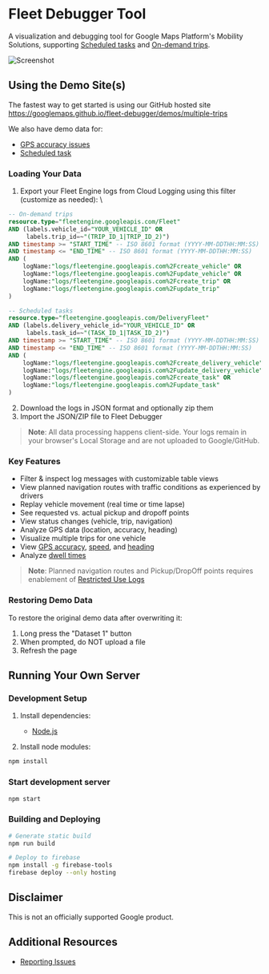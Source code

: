 # Fleet Debugger Tool

A visualization and debugging tool for Google Maps Platform's Mobility Solutions, supporting [Scheduled tasks](https://developers.google.com/maps/documentation/mobility/fleet-engine/essentials/tasks-intro) and [On-demand trips](https://developers.google.com/maps/documentation/mobility/fleet-engine/essentials/trip-intro).

![Screenshot](docs/screenshots/vehiclereplay.gif)

## Using the Demo Site(s)

The fastest way to get started is using our GitHub hosted site \
https://googlemaps.github.io/fleet-debugger/demos/multiple-trips

We also have demo data for:
- [GPS accuracy issues](https://googlemaps.github.io/fleet-debugger/demos/jump/)
- [Scheduled task](https://googlemaps.github.io/fleet-debugger/demos/lmfs/)

### Loading Your Data

1. Export your Fleet Engine logs from Cloud Logging using this filter (customize as needed): \
```sql
-- On-demand trips
resource.type="fleetengine.googleapis.com/Fleet"
AND (labels.vehicle_id="YOUR_VEHICLE_ID" OR
     labels.trip_id=~"(TRIP_ID_1|TRIP_ID_2)")
AND timestamp >= "START_TIME" -- ISO 8601 format (YYYY-MM-DDTHH:MM:SS)
AND timestamp <= "END_TIME" -- ISO 8601 format (YYYY-MM-DDTHH:MM:SS)
AND (
    logName:"logs/fleetengine.googleapis.com%2Fcreate_vehicle" OR
    logName:"logs/fleetengine.googleapis.com%2Fupdate_vehicle" OR
    logName:"logs/fleetengine.googleapis.com%2Fcreate_trip" OR
    logName:"logs/fleetengine.googleapis.com%2Fupdate_trip"
)
```

```sql
-- Scheduled tasks
resource.type="fleetengine.googleapis.com/DeliveryFleet"
AND (labels.delivery_vehicle_id="YOUR_VEHICLE_ID" OR
     labels.task_id=~"(TASK_ID_1|TASK_ID_2)")
AND timestamp >= "START_TIME" -- ISO 8601 format (YYYY-MM-DDTHH:MM:SS)
AND timestamp <= "END_TIME" -- ISO 8601 format (YYYY-MM-DDTHH:MM:SS)
AND (
    logName:"logs/fleetengine.googleapis.com%2Fcreate_delivery_vehicle" OR
    logName:"logs/fleetengine.googleapis.com%2Fupdate_delivery_vehicle" OR
    logName:"logs/fleetengine.googleapis.com%2Fcreate_task" OR
    logName:"logs/fleetengine.googleapis.com%2Fupdate_task"
)
```

2. Download the logs in JSON format and optionally zip them
3. Import the JSON/ZIP file to Fleet Debugger

> **Note**: All data processing happens client-side. Your logs remain in your browser's Local Storage and are not uploaded to Google/GitHub.

### Key Features

- Filter & inspect log messages with customizable table views
- View planned navigation routes with traffic conditions as experienced by drivers
- Replay vehicle movement (real time or time lapse)
- See requested vs. actual pickup and dropoff points
- View status changes (vehicle, trip, navigation)
- Analyze GPS data (location, accuracy, heading)
- Visualize multiple trips for one vehicle
- View [GPS accuracy](docs/GPSAccuracy.md), [speed](docs/Speed.md), and [heading](docs/Heading.md)
- Analyze [dwell times](docs/DwellTimes.md)

> **Note**: Planned navigation routes and Pickup/DropOff points requires enablement of [Restricted Use Logs](https://developers.google.com/maps/documentation/mobility/operations/cloud-logging/setup#enable_restricted_use_logs)

### Restoring Demo Data
To restore the original demo data after overwriting it:
1. Long press the "Dataset 1" button
2. When prompted, do NOT upload a file
3. Refresh the page

## Running Your Own Server

### Development Setup

1. Install dependencies:
   - [Node.js](https://nodejs.org/en/download)

2. Install node modules:
```bash
npm install
```

### Start development server
```bash
npm start
```

### Building and Deploying

```bash
# Generate static build
npm run build

# Deploy to firebase
npm install -g firebase-tools
firebase deploy --only hosting
```

## Disclaimer

This is not an officially supported Google product.

## Additional Resources

- [Reporting Issues](docs/reporting-issues.md)
